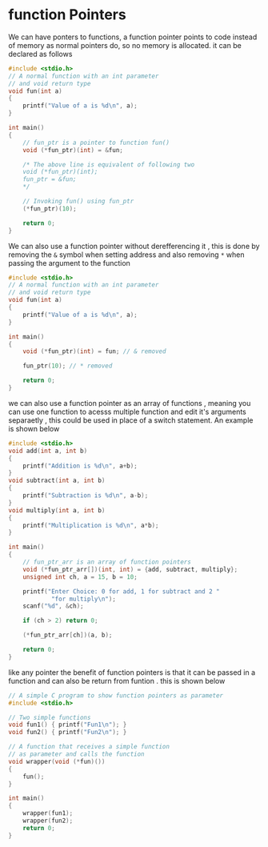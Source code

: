 # function Pointers
We can have ponters to functions, a function pointer points to code instead of memory as normal pointers do, so no memory is allocated. it can be declared as follows

```c
#include <stdio.h>
// A normal function with an int parameter
// and void return type
void fun(int a)
{
	printf("Value of a is %d\n", a);
}

int main()
{
	// fun_ptr is a pointer to function fun()
	void (*fun_ptr)(int) = &fun;

	/* The above line is equivalent of following two
	void (*fun_ptr)(int);
	fun_ptr = &fun;
	*/

	// Invoking fun() using fun_ptr
	(*fun_ptr)(10);

	return 0;
}
```

We can also use a function pointer without derefferencing it , this is done by removing the `&` symbol when setting address and also removing `*` when passing the argument to the function
```c
#include <stdio.h>
// A normal function with an int parameter
// and void return type
void fun(int a)
{
	printf("Value of a is %d\n", a);
}

int main()
{
	void (*fun_ptr)(int) = fun; // & removed

	fun_ptr(10); // * removed

	return 0;
}
```
we can also use a function pointer as an array of functions , meaning you can use one function to acesss multiple function and edit it's arguments separaetly , this could be used in place of a switch statement. An example is shown below

```c
#include <stdio.h>
void add(int a, int b)
{
	printf("Addition is %d\n", a+b);
}
void subtract(int a, int b)
{
	printf("Subtraction is %d\n", a-b);
}
void multiply(int a, int b)
{
	printf("Multiplication is %d\n", a*b);
}

int main()
{
	// fun_ptr_arr is an array of function pointers
	void (*fun_ptr_arr[])(int, int) = {add, subtract, multiply};
	unsigned int ch, a = 15, b = 10;

	printf("Enter Choice: 0 for add, 1 for subtract and 2 "
			"for multiply\n");
	scanf("%d", &ch);

	if (ch > 2) return 0;

	(*fun_ptr_arr[ch])(a, b);

	return 0;
}
```

like any pointer the benefit of function pointers is that it can be passed in a function and can also be return from funtion . this is shown below

```c
// A simple C program to show function pointers as parameter
#include <stdio.h>

// Two simple functions
void fun1() { printf("Fun1\n"); }
void fun2() { printf("Fun2\n"); }

// A function that receives a simple function
// as parameter and calls the function
void wrapper(void (*fun)())
{
	fun();
}

int main()
{
	wrapper(fun1);
	wrapper(fun2);
	return 0;
}
```
